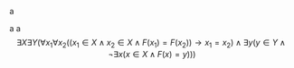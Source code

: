 
a

a
a
$$\exists X \exists Y (\forall x_1 \forall x_2 ((x_1 \in X \land x_2 \in X \land F(x_1)=F(x_2)) \rightarrow x_1=x_2) \land \exists y (y \in Y \land \neg \exists x (x \in X \land F(x)=y)))$$